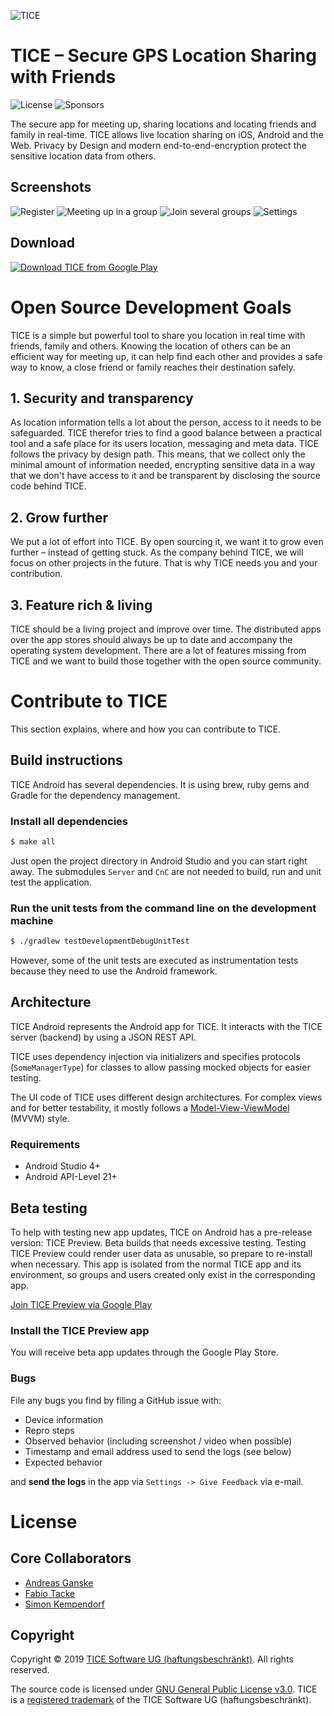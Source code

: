 ![TICE](Material/tice_logo_hstack.png)
# TICE – Secure GPS Location Sharing with Friends
![License](https://img.shields.io/github/license/TICESoftware/tice-android) ![Sponsors](https://img.shields.io/github/sponsors/TICESoftware)

The secure app for meeting up, sharing locations and locating friends and family in real-time. TICE allows live location sharing on iOS, Android and the Web. Privacy by Design and modern end-to-end-encryption protect the sensitive location data from others.

## Screenshots

![Register](Material/screenshot_register.png)
![Meeting up in a group](Material/screenshot_meeting_up.png) ![Join several groups](Material/screenshot_groups.png) ![Settings](Material/screenshot_settings.png)

## Download

[![Download TICE from Google Play](https://ticeapp.com/wp-content/uploads/2020/02/en_badge_web_generic-300x116.png)](https://play.google.com/store/apps/details?id=app.tice.TICE.production)

# Open Source Development Goals

TICE is a simple but powerful tool to share you location in real time with friends, family and others. Knowing the location of others can be an efficient way for meeting up, it can help find each other and provides a safe way to know, a close friend or family reaches their destination safely.

## 1. Security and transparency

As location information tells a lot about the person, access to it needs to be safeguarded. TICE therefor tries to find a good balance between a practical tool and a safe place for its users location, messaging and meta data. TICE follows the privacy by design path. This means, that we collect only the minimal amount of information needed, encrypting sensitive data in a way that we don't have access to it and be transparent by disclosing the source code behind TICE.

## 2. Grow further

We put a lot of effort into TICE. By open sourcing it, we want it to grow even further – instead of getting stuck. As the company behind TICE, we will focus on other projects in the future. That is why TICE needs you and your contribution.

## 3. Feature rich & living

TICE should be a living project and improve over time. The distributed apps over the app stores should always be up to date and accompany the operating system development. There are a lot of features missing from TICE and we want to build those together with the open source community.

# Contribute to TICE

This section explains, where and how you can contribute to TICE.

## Build instructions

TICE Android has several dependencies. It is using brew, ruby gems and Gradle for the dependency management.

### Install all dependencies
```bash
$ make all
```

Just open the project directory in Android Studio and you can start right away. The submodules `Server` and `CnC` are not needed to build, run and unit test the application.

### Run the unit tests from the command line on the development machine
```bash
$ ./gradlew testDevelopmentDebugUnitTest
```

However, some of the unit tests are executed as instrumentation tests because they need to use the Android framework.

## Architecture

TICE Android represents the Android app for TICE. It interacts with the TICE server (backend) by using a JSON REST API.

TICE uses dependency injection via initializers and specifies protocols (`SomeManagerType`) for classes to allow passing mocked objects for easier testing.

The UI code of TICE uses different design architectures. For complex views and for better testability, it mostly follows a [Model-View-ViewModel](https://en.wikipedia.org/wiki/Model–view–viewmodel) (MVVM) style.

### Requirements

- Android Studio 4+
- Android API-Level 21+

## Beta testing

To help with testing new app updates, TICE on Android has a pre-release version: TICE Preview. Beta builds that needs excessive testing. Testing TICE Preview could render user data as unusable, so prepare to re-install when necessary. This app is isolated from the normal TICE app and its environment, so groups and users created only exist in the corresponding app.

[Join TICE Preview via Google Play](https://play.google.com/store/apps/details?id=app.tice.TICE.preview)

### Install the TICE Preview app

You will receive beta app updates through the Google Play Store.

### Bugs

File any bugs you find by filing a GitHub issue with:
- Device information
- Repro steps
- Observed behavior (including screenshot / video when possible)
- Timestamp and email address used to send the logs (see below)
- Expected behavior

and **send the logs** in the app via `Settings -> Give Feedback` via e-mail.

# License

## Core Collaborators

- [Andreas Ganske](https://github.com/ChaosCoder)
- [Fabio Tacke](https://github.com/FabioTacke)
- [Simon Kempendorf](https://github.com/code28)

## Copyright

Copyright © 2019 [TICE Software UG (haftungsbeschränkt)](https://tice.software). All rights reserved.

The source code is licensed under [GNU General Public License v3.0](LICENSE). TICE is a [registered trademark](https://euipo.europa.eu/eSearch/#details/trademarks/018132140) of the TICE Software UG (haftungsbeschränkt).
